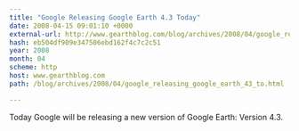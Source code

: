 ```yaml
---
title: "Google Releasing Google Earth 4.3 Today"
date: 2008-04-15 09:01:10 +0000
external-url: http://www.gearthblog.com/blog/archives/2008/04/google_releasing_google_earth_43_to.html
hash: eb504df909e347506ebd162f4c7c2c51
year: 2008
month: 04
scheme: http
host: www.gearthblog.com
path: /blog/archives/2008/04/google_releasing_google_earth_43_to.html

---
```


Today Google will be releasing a new version of Google Earth: Version 4.3.
